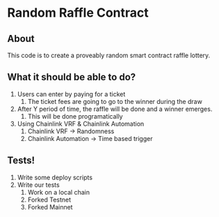 # Random Raffle Contract

## About

This code is to create a proveably random smart contract raffle lottery.

## What it should be able to do?

1. Users can enter by paying for a ticket
    1. The ticket fees are going to go to the winner during the draw
2. After Y period of time, the raffle will be done and a winner emerges.
    1. This will be done programatically
3. Using Chainlink VRF & Chainlink Automation
    1. Chainlink VRF -> Randomness
    2. Chainlink Automation -> Time based trigger


## Tests!

1. Write some deploy scripts
2. Write our tests
    1. Work on a local chain
    2. Forked Testnet
    3. Forked Mainnet
